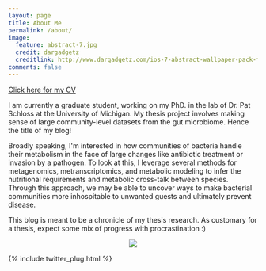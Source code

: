 ```yaml
---
layout: page
title: About Me
permalink: /about/
image:
  feature: abstract-7.jpg
  credit: dargadgetz
  creditlink: http://www.dargadgetz.com/ios-7-abstract-wallpaper-pack-for-iphone-5-and-ipod-touch-retina/
comments: false
---
```


<a href="http://mjenior.github.io//cv/" class="btn btn-success">Click here for my CV</a>

I am currently a graduate student, working on my PhD. in the lab of Dr. Pat Schloss at the University of Michigan.  My 
thesis project involves making sense of large community-level datasets from the gut microbiome.  Hence the title of my blog!

Broadly speaking, I'm interested in how communities of bacteria handle their metabolism in the face of large changes like 
antibiotic treatment or invasion by a pathogen.  To look at this, I leverage several methods for metagenomics, metranscriptomics, 
and metabolic modeling to infer the nutritional requirements and metabolic cross-talk between species.  Through this approach, 
we may be able to uncover ways to make bacterial communities more inhospitable to unwanted guests and ultimately prevent disease.

This blog is meant to be a chronicle of my thesis research.  As customary for a thesis, expect some mix of progress with procrastination :)

<div style="text-align:center"><img src ="http://phdcomics.com/comics/archive/phd070513s.gif" /></div>


{% include twitter_plug.html %}